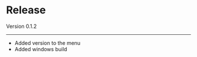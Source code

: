 # Release

Version 0.1.2

------------------------------

- Added version to the menu
- Added windows build